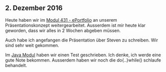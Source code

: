 ## 2. Dezember 2016
Heute haben wir im [Modul 431 - ePortfolio](/module/431) an unserem Präsentationskonzept weitergearbeitet. Ausserdem ist mir heute klar geworden, dass wir alles in 2 Wochen abgeben müssen.


Auch habe ich angefangen die Präsentation über Steven zu schreiben. Wir sind sehr weit gekommen.


Im [Java Modul](/module/403) haben wir einen Test geschrieben. Ich denke, ich werde eine gute Note bekommen. Ausserdem haben wir noch die do{..}while() schlaufe behandelt.
